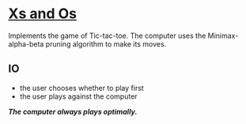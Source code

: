 # [Xs and Os](https://www.youtube.com/watch?v=0uLI6BnVh6w&ab_channel=ElleKingVEVO)

Implements the game of Tic-tac-toe. The computer uses the Minimax-alpha-beta pruning algorithm to make its moves.

## IO

- the user chooses whether to play first
- the user plays against the computer

**_The computer always plays optimally._**
